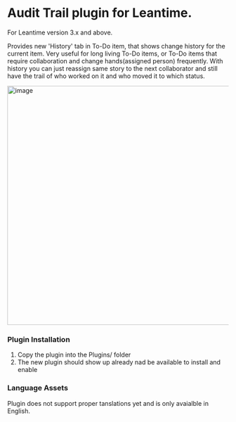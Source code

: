 # Audit Trail plugin for Leantime.

For Leantime version 3.x and above.

Provides new 'History' tab in To-Do item, that shows change history for the current item.
Very useful for long living To-Do items, or To-Do items that require collaboration and change hands(assigned person) frequently.
With history you can just reassign same story to the next collaborator and still have the trail of who worked on it and who moved it to which status.

<img width="1777" height="544" alt="image" src="https://github.com/user-attachments/assets/0ddf49f1-699b-4b98-8ed9-ca2147479414" />



### Plugin Installation
1. Copy the plugin into the Plugins/ folder 
5. The new plugin should show up already nad be available to install and enable


### Language Assets
Plugin does not support proper tanslations yet and is only avaialble in English.
